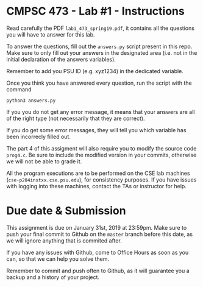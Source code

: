 # CMPSC 473 - Lab #1 - Instructions
Read carefully the PDF `lab1_473_spring19.pdf`, it contains all the questions you will have to answer for this lab.

To answer the questions, fill out the `answers.py` script present in this repo. Make sure to only fill out your answers in the designated area (i.e. not in the initial declaration of the answers variables).

Remember to add you PSU ID (e.g. xyz1234) in the dedicated variable.

Once you think you have answered every question, run the script with the command

    python3 answers.py

If you you do not get any error message, it means that your answers are all of the right type (not necessarily that they are correct).

If you do get some error messages, they will tell you which variable has been incorrecly filled out.

The part 4 of this assigment will also require you to modify the source code `prog4.c`. Be sure to include the modified version in your commits, otherwise we will not be able to grade it.

All the program executions are to be performed on the CSE lab machines (`cse-p204instxx.cse.psu.edu`), for consistency purposes. If you have issues with logging into these machines, contact the TAs or instructor for help.

# Due date & Submission

This assignment is due on January 31st, 2019 at 23:59pm. Make sure to push your final commit to Github on the `master` branch before this date, as we will ignore anything that is commited after. 

If you have any issues with Github, come to Office Hours as soon as you can, so that we can help you solve them. 

Remember to commit and push often to Github, as it will guarantee you a backup and a history of your project. 

